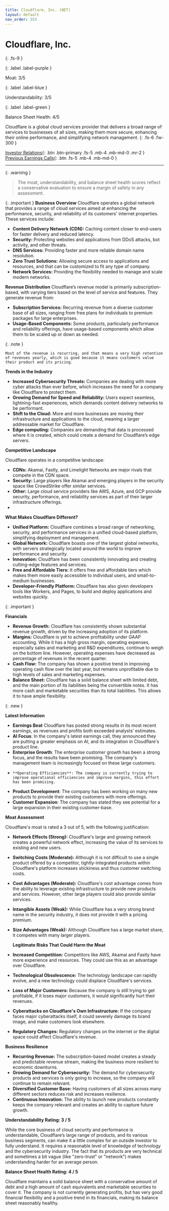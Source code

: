 ```yaml
---
title: Cloudflare, Inc. (NET)
layout: default
nav_order: 353
---
```


# Cloudflare, Inc.
{: .fs-9 }

{: .label .label-purple }

Moat: 3/5

{: .label .label-blue }

Understandability: 3/5

{: .label .label-green }

Balance Sheet Health: 4/5

Cloudflare is a global cloud services provider that delivers a broad range of services to businesses of all sizes, making them more secure, enhancing their online performance, and simplifying network management.
{: .fs-6 .fw-300 }

[Investor Relations](https://www.google.com/search?q=NET+investor+relations){: .btn .btn-primary .fs-5 .mb-4 .mb-md-0 .mr-2 }
[Previous Earnings Calls](https://discountingcashflows.com/company/NET/transcripts/){: .btn .fs-5 .mb-4 .mb-md-0 }

---

{: .warning }
>The moat, understandability, and balance sheet health scores reflect a conservative evaluation to ensure a margin of safety in any assessment.



{: .important }
**Business Overview**
Cloudflare operates a global network that provides a range of cloud services aimed at enhancing the performance, security, and reliability of its customers' internet properties. These services include:

*   **Content Delivery Network (CDN):** Caching content closer to end-users for faster delivery and reduced latency.
*   **Security:** Protecting websites and applications from DDoS attacks, bot activity, and other threats.
*   **DNS Services:** Providing faster and more reliable domain name resolution.
*   **Zero Trust Solutions:** Allowing secure access to applications and resources, and that can be customized to fit any type of company.
*   **Network Services:** Providing the flexibility needed to manage and scale modern networks.

**Revenue Distribution**
Cloudflare’s revenue model is primarily subscription-based, with varying tiers based on the level of service and features. They generate revenue from:

*   **Subscription Services:** Recurring revenue from a diverse customer base of all sizes, ranging from free plans for individuals to premium packages for large enterprises.
*   **Usage-Based Components:** Some products, particularly performance and reliability offerings, have usage-based components which allow them to be scaled up or down as needed.

{: .note }

    Most of the revenue is recurring, and that means a very high retention of revenues yearly, which is good because it means customers value their product and its pricing.

  

**Trends in the Industry**

*   **Increased Cybersecurity Threats:** Companies are dealing with more cyber attacks than ever before, which increases the need for a company like Cloudflare to protect them.
*   **Growing Demand for Speed and Reliability:** Users expect seamless, lightning-fast experiences, which demands content delivery networks to be performant.
*   **Shift to the Cloud:** More and more businesses are moving their infrastructure and applications to the cloud, meaning a larger addressable market for Cloudflare.
*  **Edge computing:** Companies are demanding that data is processed where it is created, which could create a demand for Cloudflare’s edge servers.

**Competitive Landscape**

Cloudflare operates in a competitive landscape:

*   **CDNs:** Akamai, Fastly, and Limelight Networks are major rivals that compete in the CDN space.
*   **Security:** Large players like Akamai and emerging players in the security space like CrowdStrike offer similar services.
*  **Other:** Large cloud service providers like AWS, Azure, and GCP provide security, performance, and reliability services as part of their larger infrastructure offerings.
*    

**What Makes Cloudflare Different?**

*   **Unified Platform:** Cloudflare combines a broad range of networking, security, and performance services in a unified cloud-based platform, simplifying deployment and management.
*   **Global Network:** Cloudflare boasts one of the largest global networks, with servers strategically located around the world to improve performance and security.
*  **Innovation:** Cloudflare has been consistently innovating and creating cutting-edge features and services.
*   **Free and Affordable Tiers:** It offers free and affordable tiers which makes them more easily accessible to individual users, and small-to-medium businesses.
*   **Developer-Friendly Platform:**  Cloudflare has also given developers tools like Workers, and Pages, to build and deploy applications and websites quickly.

{: .important }

**Financials**

*   **Revenue Growth:** Cloudflare has consistently shown substantial revenue growth, driven by the increasing adoption of its platform.
*  **Margins:** Cloudflare is yet to achieve profitability under GAAP accounting. While it has a high gross margin, operating expenses, especially sales and marketing and R&D expenditures, continue to weigh on the bottom line. However, operating expenses have decreased as percentage of revenues in the recent quarter. 
*   **Cash Flow:** The company has shown a positive trend in improving operating cash flow over the last year, but remains unprofitable due to high levels of sales and marketing expenses. 
*   **Balance Sheet:** Cloudflare has a solid balance sheet with limited debt, and the main portion of its liabilities being the convertible notes. It has more cash and marketable securities than its total liabilities. This allows it to have ample flexibility.

{: .new }

 **Latest Information**
  
*    **Earnings Beat** Cloudflare has posted strong results in its most recent earnings, as revenues and profits both exceeded analysts’ estimates. 
*  **AI Focus**: In the company's latest earnings call, they announced they are putting a greater emphasis on AI, and its integration in Cloudflare's product line.
*    **Enterprise Growth**: The enterprise customer growth has been a strong focus, and the results have been promising. The company's management team is increasingly focused on these large customers.
*     **Operating Efficiencies**: The company is currently trying to improve operational efficiencies and improve margins, this effort has been promising. 
*  **Product Development**: The company has been working on many new products to provide their existing customers with more offerings.
*   **Customer Expansion**: The company has stated they see potential for a large expansion in their existing customer-base.
    

   **Moat Assessment**

Cloudflare's moat is rated a 3 out of 5, with the following justification:

*   **Network Effects (Strong):** Cloudflare's large and growing network creates a powerful network effect, increasing the value of its services to existing and new users.
*   **Switching Costs (Moderate):** Although it is not difficult to use a single product offered by a competitor, tightly-integrated products within Cloudflare's platform increases stickiness and thus customer switching costs.
*    **Cost Advantages (Moderate):** Cloudflare's cost advantage comes from the ability to leverage existing infrastructure to provide new products and services. However, other large players could also provide similar services.
*  **Intangible Assets (Weak):** While Cloudflare has a very strong brand name in the security industry, it does not provide it with a pricing premium.
*  **Size Advantages (Weak):** Although Cloudflare has a large market share, it competes with many larger players. 
    
    **Legitimate Risks That Could Harm the Moat**
    

*   **Increased Competition:** Competitors like AWS, Akamai and Fastly have more experience and resources. They could use this as an advantage over Cloudflare.
*   **Technological Obsolescence:** The technology landscape can rapidly evolve, and a new technology could displace Cloudflare's services.
*   **Loss of Major Customers:** Because the company is still trying to get profitable, if it loses major customers, it would significantly hurt their revenues. 
*  **Cyberattacks on Cloudflare's Own Infrastructure:** If the company faces major cyberattacks itself, it could severely damage its brand image, and make customers look elsewhere.
*   **Regulatory Changes:** Regulatory changes on the internet or the digital space could affect Cloudflare's revenue.

**Business Resilience**

*   **Recurring Revenue:** The subscription-based model creates a steady and predictable revenue stream, making the business more resilient to economic downturns.
*    **Growing Demand for Cybersecurity:** The demand for cybersecurity products and services is only going to increase, so the company will continue to remain relevant.
*  **Diversified Customer Base:** Having customers of all sizes across many different sectors reduces risk and increases resilience.
*   **Continuous Innovation:** The ability to launch new products constantly keeps the company relevant and creates an ability to capture future growth.

   **Understandability Rating: 3 / 5**

While the core business of cloud security and performance is understandable, Cloudflare’s large range of products, and its various business segments, can make it a little complex for an outside investor to fully understand. It requires a reasonable level of knowledge of technology and the cybersecurity industry. The fact that its products are very technical and sometimes a bit vague (like "zero-trust" or "network") makes understanding harder for an average person.

   **Balance Sheet Health Rating: 4 / 5**
    
Cloudflare maintains a solid balance sheet with a conservative amount of debt and a high amount of cash equivalents and marketable securities to cover it. The company is not currently generating profits, but has very good financial flexibility and a positive trend in its financials, making its balance sheet reasonably healthy.